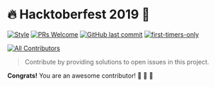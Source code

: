 # 🔥 Hacktoberfest 2019 🎃

[![Style](https://img.shields.io/badge/code%20style-standard-brightgreen?style=flat-square)](https://img.shields.io/badge/code%20style-standard-brightgreen?style=flat-square)
[![PRs Welcome](https://img.shields.io/badge/PRs-welcome-brightgreen.svg?style=flat-square)](https://github.com/rawlingsgreen/myportfolio/pulls)
[![GitHub last commit](https://img.shields.io/github/last-commit/OSWeekends/osw-hacktoberfest-2019?style=flat-square)](https://github.com/rawlingsgreen/myportfolio/commits/master)
[![first-timers-only](https://img.shields.io/badge/first--timers--only-friendly-blue.svg?style=flat-square)](https://www.firsttimersonly.com/)

[![All Contributors](https://img.shields.io/badge/all_contributors-3-orange.svg?style=flat-square)](#contributors-)

> Contribute by providing solutions to open issues in this project. 


__Congrats!__ You are an awesome contributor! 🎃 🎃 🎃
